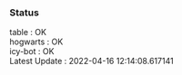 ### Status


table : OK  
hogwarts : OK  
icy-bot : OK  
Latest Update : 2022-04-16 12:14:08.617141
